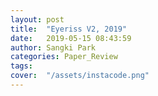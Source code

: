 ```yaml
---
layout: post
title:  "Eyeriss V2, 2019"
date:   2019-05-15 08:43:59
author: Sangki Park
categories: Paper_Review
tags:	
cover:  "/assets/instacode.png"
---
```



